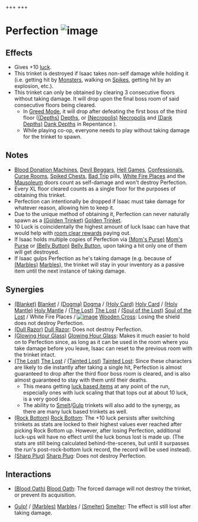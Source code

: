 +++
+++

 # Perfection ![image](/image/Perfection.png) 

Effects
---------


* Gives +10 [luck](/wiki/Luck "Luck").
* This trinket is destroyed if Isaac takes non-self damage while holding it (i.e. getting hit by [Monsters](/wiki/Monsters "Monsters"), walking on [Spikes](/wiki/Spikes "Spikes"), getting hit by an explosion, etc.).
* This trinket can only be obtained by clearing 3 consecutive floors without taking damage. It will drop upon the final boss room of said consecutive floors being cleared.
	+ In [Greed Mode](/wiki/Greed_Mode "Greed Mode"), it will drop after defeating the first boss of the third floor ([(Depths)](/wiki/Depths "Depths") [Depths](/wiki/Depths "Depths"), or [(Necropolis)](/wiki/Necropolis "Necropolis") [Necropolis](/wiki/Necropolis "Necropolis") and [(Dank Depths)](/wiki/Dank_Depths "Dank Depths") [Dank Depths](/wiki/Dank_Depths "Dank Depths") in Repentance ).
	+ While playing co-op, everyone needs to play without taking damage for the trinket to spawn.


Notes
-------


* [Blood Donation Machines](/wiki/Blood_Donation_Machine "Blood Donation Machine"), [Devil Beggars](/wiki/Devil_Beggar "Devil Beggar"), [Hell Games](/wiki/Hell_Game "Hell Game"), [Confessionals](/wiki/Confessional "Confessional"), [Curse Rooms](/wiki/Curse_Room "Curse Room"), [Spiked Chests](/wiki/Chests "Chests"), [Bad Trip](/wiki/Bad_Trip "Bad Trip") pills, [White Fire Places](/wiki/Fire_Places#White_Fire_Places "Fire Places") and the [Mausoleum](/wiki/Mausoleum "Mausoleum") doors count as self-damage and won't destroy Perfection.
* Every XL floor cleared counts as a single floor for the purposes of obtaining this trinket.
* Perfection can intentionally be dropped if Isaac must take damage for whatever reason, allowing him to keep it.
* Due to the unique method of obtaining it, Perfection can never naturally spawn as a [(Golden Trinket)](/wiki/Golden_Trinket "Golden Trinket") [Golden Trinket](/wiki/Golden_Trinket "Golden Trinket").
* 10 Luck is coincidentally the highest amount of luck Isaac can have that would help with [room clear rewards](/wiki/Room_Clear_Awards "Room Clear Awards") paying out.
* If Isaac holds multiple copies of Perfection via [(Mom's Purse)](/wiki/Mom%27s_Purse "Mom's Purse") [Mom's Purse](/wiki/Mom%27s_Purse "Mom's Purse") or [(Belly Button)](/wiki/Belly_Button "Belly Button") [Belly Button](/wiki/Belly_Button "Belly Button"), upon taking a hit only one of them will get destroyed.
* If Isaac gulps Perfection as he's taking damage (e.g. because of [(Marbles)](/wiki/Marbles "Marbles") [Marbles](/wiki/Marbles "Marbles")), the trinket will stay in your inventory as a passive item until the next instance of taking damage.


Synergies
-----------


* [(Blanket)](/wiki/Blanket "Blanket") [Blanket](/wiki/Blanket "Blanket") / [(Dogma)](/wiki/Dogma_(Item) "Dogma") [Dogma](/wiki/Dogma_(Item) "Dogma (Item)") / [(Holy Card)](/wiki/Holy_Card "Holy Card") [Holy Card](/wiki/Holy_Card "Holy Card") / [(Holy Mantle)](/wiki/Holy_Mantle "Holy Mantle") [Holy Mantle](/wiki/Holy_Mantle "Holy Mantle") /  [(The Lost)](/wiki/The_Lost "The Lost") [The Lost](/wiki/The_Lost "The Lost") / [(Soul of the Lost)](/wiki/Cards_and_Runes "Soul of the Lost") [Soul of the Lost](/wiki/Cards_and_Runes "Cards and Runes") / White Fire Places / [![image](/image/Wooden_Cross.png)](/wiki/Wooden_Cross "Wooden Cross") [Wooden Cross](/wiki/Wooden_Cross "Wooden Cross"): Losing the shield does not destroy Perfection.
* [(Dull Razor)](/wiki/Dull_Razor "Dull Razor") [Dull Razor](/wiki/Dull_Razor "Dull Razor"): Does not destroy Perfection.
* [(Glowing Hour Glass)](/wiki/Glowing_Hour_Glass "Glowing Hour Glass") [Glowing Hour Glass](/wiki/Glowing_Hour_Glass "Glowing Hour Glass"): Makes it much easier to hold on to Perfection since, as long as it can be used in the room where you take damage before you leave, Isaac can reset to the previous room with the trinket intact.
* [(The Lost)](/wiki/The_Lost "The Lost") [The Lost](/wiki/The_Lost "The Lost") /  [(Tainted Lost)](/wiki/Tainted_Lost "Tainted Lost") [Tainted Lost](/wiki/Tainted_Lost "Tainted Lost"): Since these characters are likely to die instantly after taking a single hit, Perfection is almost guaranteed to drop after the third floor boss room is cleared, and is also almost guaranteed to stay with them until their deaths.
	+ This means getting [luck based items](/wiki/Luck#Effects_of_Luck "Luck") at any point of the run, especially ones with luck scaling that that tops out at about 10 luck, is a very good idea.
	+ The ability to [Smelt](/wiki/Smelter "Smelter")/[Gulp](/wiki/Pills "Pills") trinkets will also add to the synergy, as there are many luck based trinkets as well.
* [(Rock Bottom)](/wiki/Rock_Bottom "Rock Bottom") [Rock Bottom](/wiki/Rock_Bottom "Rock Bottom"): The +10 luck persists after switching trinkets as stats are locked to their highest values ever reached after picking Rock Bottom up. However, after losing Perfection, additional luck-ups will have no effect until the luck bonus lost is made up. (The stats are still being calculated behind-the-scenes, but until it surpasses the run's post-rock-bottom luck record, the record will be used instead).
* [(Sharp Plug)](/wiki/Sharp_Plug "Sharp Plug") [Sharp Plug](/wiki/Sharp_Plug "Sharp Plug"): Does not destroy Perfection.


Interactions
--------------


* [(Blood Oath)](/wiki/Blood_Oath "Blood Oath") [Blood Oath](/wiki/Blood_Oath "Blood Oath"): The forced damage will not destroy the trinket, or prevent its acquisition.


* [Gulp!](/wiki/Gulp! "Gulp!") / [(Marbles)](/wiki/Marbles "Marbles") [Marbles](/wiki/Marbles "Marbles") / [(Smelter)](/wiki/Smelter "Smelter") [Smelter](/wiki/Smelter "Smelter"): The effect is still lost after taking damage.


